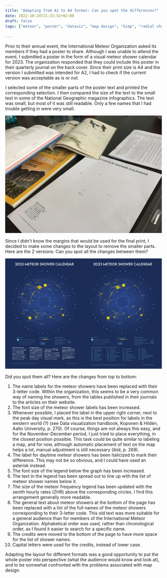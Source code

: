 ```yaml
---
title: "Adapting from A2 to A4 format: Can you spot the differences?"
date: 2022-10-24T21:33:52+02:00
draft: false
tags: ["meteor", "poster", "dataviz", "map design", "Gimp", "radial chart", "scaling down", "astronomy"]

---
```


Prior to their annual event, the International Meteor Organization asked its members if they had a poster to share. Although I was unable to attend the event, I submitted a poster in the form of a visual meteor shower calendar for 2023.
The organization responded that they could include this poster in their quarterly journal on the back cover. Since their print size is A4 and the version I submitted was intended for A2, I had to check if the current version was acceptable as is or not.

I selected some of the smaller parts of the poster text and printed the corresponding selection. I then compared the size of the text to the small text in some of the National Geographic magazine infographics. The text was small, but most of it was still readable. Only a few names that I had trouble getting in were very small.

![Text](/images/22-10_analysing_sizes.jpeg)

Since I didn't know the margins that would be used for the final print, I decided to make some changes to the layout to remove the smaller parts. Here are the 2 versions: Can you spot all the changes between them?

![Text](/images/22-10_spot_the_differences.png)

Did you spot them all?
Here are the changes from top to bottom:
1. The name labels for the meteor showers have been replaced with their 3-letter code. Within the organization, this seems to be a very common way of naming the showers, from the tables published in their journals to the articles on their website.
2. The font size of the meteor shower labels has been increased.
3. Whenever possible, I placed the label in the upper right corner, next to the peak day visual mark, as this is the best position for labels in the western world (?) (see Data visualization handbook, Koponen & Hildén, Aalto University, p. 270). Of course, things are not always this easy, and for the November-December period, I just tried to place everything, in the closest position possible. This task could be quite similar to labeling a map, and for now, although automatic placement of text on the map helps a lot, manual adjustment is still necessary (ibid, p. 269).
4. The label for daytime meteor showers has been italicized to mark their difference. This may not be so obvious, and I could have used an asterisk instead.
5. The font size of the legend below the graph has been increased.
6. The text in the legend has been spread out to line up with the list of meteor shower names below it.
7. The size of the meteor frequency legend has been updated with the zenith hourly rates (ZHR) above the corresponding circles. I find this arrangement generally more readable.
8. The general text about meteor showers at the bottom of the page has been replaced with a list of the full names of the meteor showers corresponding to their 3-letter code. This old text was more suitable for a general audience than for members of the International Meteor Organization. Alphabetical order was used, rather than chronological order, as I found it easier to search for a specific name.
9. The credits were moved to the bottom of the page to have more space for the list of shower names.
10. Capital letters were used for the credits, instead of lower case.

Adapting the layout for different formats was a good opportunity to put the whole poster into perspective (what the audience would know and look at), and to be somewhat confronted with the problems associated with map design.

